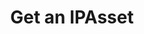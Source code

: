 ---
title: Get an IPAsset
excerpt: Retrieve an IPAsset
api:
  file: swagger.json
  operationId: get_api-v2-assets-assetid
hidden: false
---